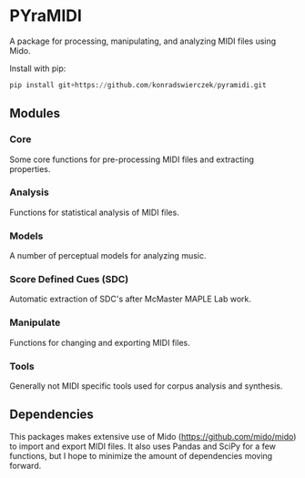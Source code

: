 # PYraMIDI

A package for processing, manipulating, and analyzing MIDI files using Mido.

Install with pip:
``` python
pip install git+https://github.com/konradswierczek/pyramidi.git
```

## Modules
### Core

Some core functions for pre-processing MIDI files and extracting properties.

### Analysis

Functions for statistical analysis of MIDI files.

### Models

A number of perceptual models for analyzing music.

### Score Defined Cues (SDC)

Automatic extraction of SDC's after McMaster MAPLE Lab work.

### Manipulate

Functions for changing and exporting MIDI files.

### Tools

Generally not MIDI specific tools used for corpus analysis and synthesis.

## Dependencies

This packages makes extensive use of Mido (https://github.com/mido/mido) to import and export MIDI files.
It also uses Pandas and SciPy for a few functions, but I hope to minimize the amount of dependencies moving forward.